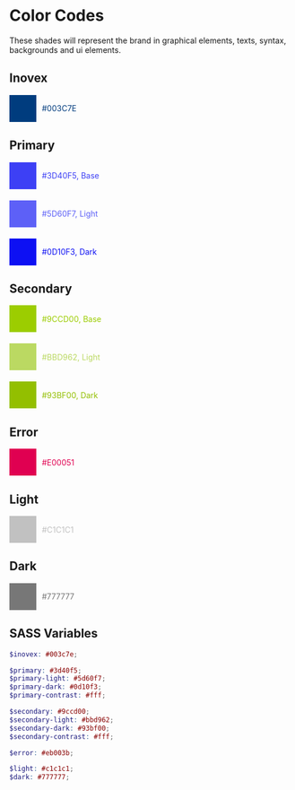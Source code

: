 # Color Codes

These shades will represent the brand in graphical elements, texts, syntax, backgrounds and ui elements.

<style>
  .color-wrapper {
    margin-bottom: 20px;
    display: flex;
    flex-direction: row;
  }

  .color-rect {
    height: 48px;
    width: 48px;
  }

  .color-hex {
    display: flex;
    justify-content: center;
    flex-direction: column;
    margin-left: 10px;
  }
</style>

## Inovex

<div class="color-wrapper">
  <div class="color-rect" style="background-color: #003C7E"></div>
  <div class="color-hex" style="color: #003C7E">#003C7E</div>
</div>

## Primary

<div class="color-wrapper">
  <div class="color-rect" style="background-color: #3D40F5"></div>
  <div class="color-hex" style="color: #3D40F5">#3D40F5, Base</div>
</div>

<div class="color-wrapper">
  <div class="color-rect" style="background-color: #5D60F7"></div>
  <div class="color-hex" style="color: #5D60F7">#5D60F7, Light</div>
</div>

<div class="color-wrapper">
  <div class="color-rect" style="background-color: #0D10F3"></div>
  <div class="color-hex" style="color: #0D10F3">#0D10F3, Dark</div>
</div>

## Secondary

<div class="color-wrapper">
  <div class="color-rect" style="background-color: #9CCD00"></div>
  <div class="color-hex" style="color: #9CCD00">#9CCD00, Base</div>
</div>

<div class="color-wrapper">
  <div class="color-rect" style="background-color: #BBD962"></div>
  <div class="color-hex" style="color: #BBD962">#BBD962, Light</div>
</div>

<div class="color-wrapper">
  <div class="color-rect" style="background-color: #93BF00"></div>
  <div class="color-hex" style="color: #93BF00">#93BF00, Dark</div>
</div>

## Error
<div class="color-wrapper">
  <div class="color-rect" style="background-color: #E00051"></div>
  <div class="color-hex" style="color: #E00051">#E00051</div>
</div>

## Light
<div class="color-wrapper">
  <div class="color-rect" style="background-color: #C1C1C1"></div>
  <div class="color-hex" style="color: #C1C1C1">#C1C1C1</div>
</div>

## Dark
<div class="color-wrapper">
  <div class="color-rect" style="background-color: #777777"></div>
  <div class="color-hex" style="color: #777777">#777777</div>
</div>

## SASS Variables

```scss
$inovex: #003c7e;

$primary: #3d40f5;
$primary-light: #5d60f7;
$primary-dark: #0d10f3;
$primary-contrast: #fff;

$secondary: #9ccd00;
$secondary-light: #bbd962;
$secondary-dark: #93bf00;
$secondary-contrast: #fff;

$error: #eb003b;

$light: #c1c1c1;
$dark: #777777;
```
